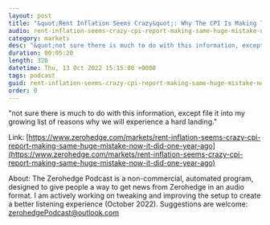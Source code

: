 ```yaml
---
layout: post
title: "&quot;Rent Inflation Seems Crazy&quot;: Why The CPI Is Making The Same Huge Mistake Now It Did One Year Ago"
audio: rent-inflation-seems-crazy-cpi-report-making-same-huge-mistake-now-it-did-one-year-ago-0
category: markets
desc: "&quot;not sure there is much to do with this information, except file it into my growing list of reasons why we will experience a hard landing.&quot;"
duration: 00:05:20
length: 320
datetime: Thu, 13 Oct 2022 15:15:00 +0000
tags: podcast
guid: rent-inflation-seems-crazy-cpi-report-making-same-huge-mistake-now-it-did-one-year-ago-0
order: 0
---
```

&quot;not sure there is much to do with this information, except file it into my growing list of reasons why we will experience a hard landing.&quot;

Link: [https://www.zerohedge.com/markets/rent-inflation-seems-crazy-cpi-report-making-same-huge-mistake-now-it-did-one-year-ago](https://www.zerohedge.com/markets/rent-inflation-seems-crazy-cpi-report-making-same-huge-mistake-now-it-did-one-year-ago)

About: The Zerohedge Podcast is a non-commercial, automated program, designed to give people a way to get news from Zerohedge in an audio format.  I am actively working on tweaking and improving the setup to create a better listening experience (October 2022).  Suggestions are welcome: [zerohedgePodcast@outlook.com](mailto:zerohedgePodcast@outlook.com)